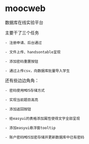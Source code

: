 # moocweb

数据库在线实验平台

主要干了三个任务

	- 注册申请、后台通过
  
	- 文件上传、handsontable呈现
  
	- 添加密码重置按钮
  
	- 通过上传csv，向数据库批量导入学生
	
还有些边边角角：

	- 密码使用MD5存储方式
  
	- 实现当前题目高亮
  
	- 添加返回按钮
  
	- 给easyui的表格添加属性使得文字全部呈现
  
	- 添加easyui悬浮窗tooltip
  
	- 账户密码MD5加密存储并更新数据库中已有密码
